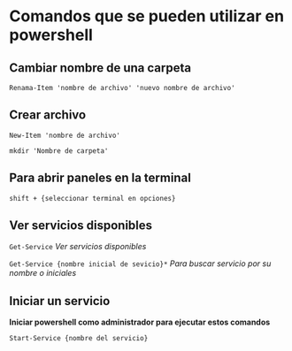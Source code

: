 # Comandos que se pueden utilizar en powershell

## Cambiar nombre de una carpeta

`Renama-Item 'nombre de archivo' 'nuevo nombre de archivo' `

## Crear archivo

`New-Item 'nombre de archivo' `

`mkdir 'Nombre de carpeta' `

## Para abrir paneles en la terminal

`shift + {seleccionar terminal en opciones}`

## Ver servicios disponibles

`Get-Service` _Ver servicios disponibles_

`Get-Service {nombre inicial de sevicio}*` _Para buscar servicio por su nombre o iniciales_

## Iniciar un servicio

**Iniciar powershell como administrador para ejecutar estos comandos**

`Start-Service {nombre del servicio}`



